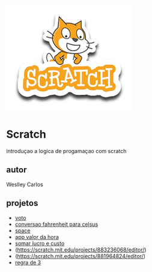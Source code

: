 ![Scratch](https://github.com/weslleypiloto46/Scratch/blob/main/assets/icons/scratch.png)

# Scratch
introduçao a logica de progamaçao com scratch
## autor 
Weslley Carlos
## projetos
- [voto](https://scratch.mit.edu/projects/889254389/)
- [conversao fahrenheit para celsus](https://scratch.mit.edu/projects/882611306/)
- [space](https://scratch.mit.edu/projects/896358279/editor)
- [app valor da hora](https://scratch.mit.edu/projects/885318829/editor/)
- [somar lucro e custo](https://scratch.mit.edu/projects/884971801/editor/)
- (https://scratch.mit.edu/projects/883236068/editor/)
- (https://scratch.mit.edu/projects/881964824/editor/)
- [regra de 3](https://scratch.mit.edu/projects/882638087/editor/)
